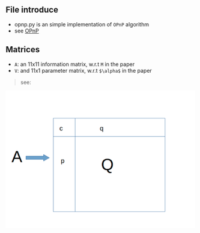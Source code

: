 ## File introduce 

* opnp.py is an simple implementation of `OPnP` algorithm 
* see [OPnP](http://www2.maths.lth.se/vision/publdb/reports/pdf/zheng-kuang-etal-iiccvi-13.pdf)

## Matrices

* `A`: an 11x11 information matrix, w.r.t `M` in the paper 
* `V`: and 11x1 parameter matrix, w.r.t `$\alpha$` in the paper

> see: 

![](matrices.png)
